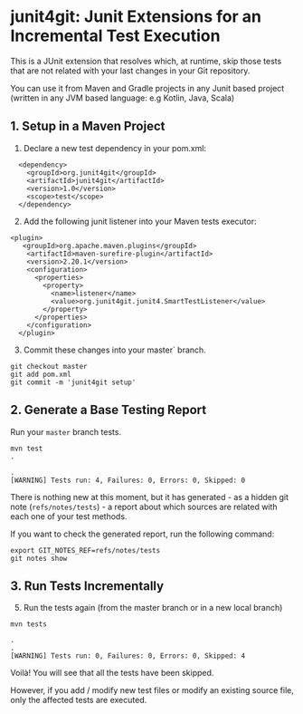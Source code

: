 junit4git: Junit Extensions for an Incremental Test Execution
============================================================

This is a JUnit extension that resolves which, at runtime,
skip those tests that are not related with your last changes in your
Git repository.

You can use it from Maven and Gradle projects in any Junit based
project (written in any JVM based language: e.g Kotlin, Java, Scala)

## 1. Setup in a Maven Project

1. Declare a new test dependency in your pom.xml:
```
  <dependency>
    <groupId>org.junit4git</groupId>
    <artifactId>junit4git</artifactId>
    <version>1.0</version>
    <scope>test</scope>
  </dependency>
```
2. Add the following junit listener into your Maven tests executor:

 ```
 <plugin>
    <groupId>org.apache.maven.plugins</groupId>
     <artifactId>maven-surefire-plugin</artifactId>
     <version>2.20.1</version>
     <configuration>
       <properties>
         <property>
           <name>listener</name>
           <value>org.junit4git.junit4.SmartTestListener</value>
         </property>
       </properties>
     </configuration>
   </plugin>
 ```

3. Commit these changes into your master` branch.

```
git checkout master
git add pom.xml
git commit -m 'junit4git setup'
```
## 2. Generate a Base Testing Report

Run your `master` branch tests. 

```
mvn test
.

.
[WARNING] Tests run: 4, Failures: 0, Errors: 0, Skipped: 0
```
There is nothing new at this moment, but it has generated - as a hidden git note 
(`refs/notes/tests`) - a report about which sources are related with each one of your test methods.

If you want to check the generated report, run the following command:

```
export GIT_NOTES_REF=refs/notes/tests
git notes show
```

## 3. Run Tests Incrementally

5. Run the tests again (from the master branch or in a new local branch)

```
mvn tests

.
.
[WARNING] Tests run: 0, Failures: 0, Errors: 0, Skipped: 4
```

Voilà! You will see that all the tests have been skipped. 

However, if you add / modify 
new test files or modify an existing source file, only the affected tests are executed.